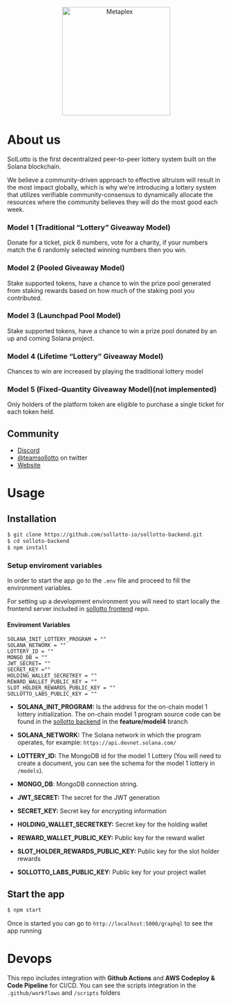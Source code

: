 <p align="center">
  <a href="https://app.sollotto.io/">
    <img alt="Metaplex" src="https://app.sollotto.io/static/media/SolLotto-logo-horizontal.b4b49b1a.png" width="250" />
  </a>
</p>

# About us

SolLotto is the first decentralized peer-to-peer lottery system built on the Solana blockchain.

We believe a community-driven approach to effective altruism will result in the most impact globally, which is why we're introducing a lottery system that utilizes verifiable community-consensus to dynamically allocate the resources where the community believes they will do the most good each week.

### Model 1 (Traditional “Lottery” Giveaway Model)

Donate for a ticket, pick 6 numbers, vote for a charity, if your numbers match the 6 randomly selected winning numbers then you win.

### Model 2 (Pooled Giveaway Model)

Stake supported tokens, have a chance to win the prize pool generated from staking rewards based on how much of the staking pool you contributed.

### Model 3 (Launchpad Pool Model)

Stake supported tokens, have a chance to win a prize pool donated by an up and coming Solana project.

### Model 4 (Lifetime “Lottery” Giveaway Model)

Chances to win are increased by playing the traditional lottery model

### Model 5 (Fixed-Quantity Giveaway Model)(not implemented)

Only holders of the platform token are eligible to purchase a single ticket for each token held.

## Community

- [Discord](https://discord.gg/uMgJcMr5m2)
- [@teamsollotto](https://twitter.com/teamsollotto) on twitter
- [Website](https://sollotto.io/)

# Usage

## Installation

```bash
$ git clone https://github.com/sollotto-io/sollotto-backend.git
$ cd solloto-backend
$ npm install
```

### Setup enviroment variables

In order to start the app go to the `.env` file and proceed to fill the environment variables.

For setting up a development environment you will need to start locally the frontend server included in [sollotto frontend](https://github.com/sollotto-io/sollotto-frontend.git) repo.

#### Enviroment Variables

```
SOLANA_INIT_LOTTERY_PROGRAM = ""
SOLANA_NETWORK = ""
LOTTERY_ID = ""
MONGO_DB = ""
JWT_SECRET= ""
SECRET_KEY =""
HOLDING_WALLET_SECRETKEY = ""
REWARD_WALLET_PUBLIC_KEY = ""
SLOT_HOLDER_REWARDS_PUBLIC_KEY = ""
SOLLOTTO_LABS_PUBLIC_KEY = ""
```

- **SOLANA_INIT_PROGRAM:** Is the address for the on-chain model 1 lottery initialization. The on-chain model 1 program source code can be found in the [sollotto backend](https://github.com/sollotto-io/sollotto-backend.git) in the **feature/model4** branch

- **SOLANA_NETWORK:** The Solana network in which the program operates, for example: `https://api.devnet.solana.com/`

- **LOTTERY_ID:** The MongoDB id for the model 1 Lottery (You will need to create a document, you can see the schema for the model 1 lottery in `/models`).

- **MONGO_DB**: MongoDB connection string.

- **JWT_SECRET:** The secret for the JWT generation

- **SECRET_KEY:** Secret key for encrypting information

- **HOLDING_WALLET_SECRETKEY:** Secret key for the holding wallet

- **REWARD_WALLET_PUBLIC_KEY:** Public key for the reward wallet

- **SLOT_HOLDER_REWARDS_PUBLIC_KEY:** Public key for the slot holder rewards

- **SOLLOTTO_LABS_PUBLIC_KEY:** Public key for your project wallet

## Start the app

```bash
$ npm start
```

Once is started you can go to `http://localhost:5000/graphql` to see the app running

# Devops

This repo includes integration with **Github Actions** and **AWS Codeploy & Code Pipeline** for CI/CD. You can see the scripts integration in the `.github/workflows` and `/scripts` folders
